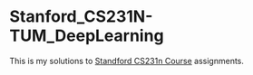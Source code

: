 # Stanford_CS231N-TUM_DeepLearning
This is my solutions to [Standford CS231n Course](http://cs231n.stanford.edu/) assignments.
